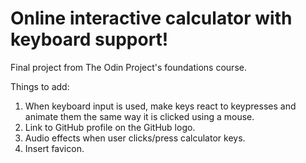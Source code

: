 # Online interactive calculator with keyboard support!
Final project from The Odin Project's foundations course.

Things to add:
1. When keyboard input is used, make keys react to keypresses and animate them the same way it is clicked using a mouse.
2. Link to GitHub profile on the GitHub logo.
3. Audio effects when user clicks/press calculator keys.
4. Insert favicon.
